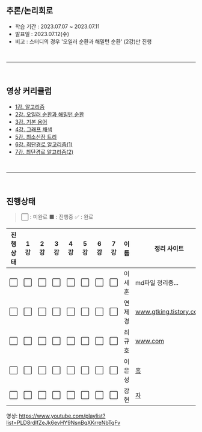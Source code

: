## **추론/논리회로**

- 학습 기간 : 2023.07.07 ~ 2023.07.11
- 발표일 : 2023.07.12(수)
- 비고 : 스터디의 경우 '오일러 순환과 해밀턴 순환' (2강)만 진행

<br>

---

<br>

## **영상 커리큘럼**

- [1강. 알고리즘](https://www.youtube.com/watch?v=_Q0V8pzeeTA)
- [2강. 오일러 순환과 해밀턴 순환](https://www.youtube.com/watch?v=ERR7LFuhZq0)
- [3강. 기본 용어](https://www.youtube.com/watch?v=NIqQG3d-d5w)
- [4강. 그래프 채색](https://www.youtube.com/watch?v=DsH0_R_OH_k)
- [5강. 최소신장 트리](https://www.youtube.com/watch?v=NG-GNfSaf9c)
- [6강. 최단경로 알고리즘(1)](https://www.youtube.com/watch?v=IbFHEOpSvAI)
- [7강. 최단경로 알고리즘(2)](https://www.youtube.com/watch?v=0_gvtEKTr1o)

<br>

---

<br>

## **진행상태**

> :white_large_square: : 미완료
> :black_large_square: : 진행중
> :white_check_mark: : 완료

| 진행상태             | 1강                  | 2강                  | 3강                  | 4강                  | 5강                  | 6강                  | 7강                  | 이름   | 정리 사이트                                                                                                                    |
| -------------------- | -------------------- | -------------------- | -------------------- | -------------------- | -------------------- | -------------------- | -------------------- | ------ | ---------------------------------------------------------------------------------------------------------------------------- |
| :white_large_square: | :white_large_square: | :white_large_square: | :white_large_square: | :white_large_square: | :white_large_square: | :white_large_square: | :white_large_square: | 이세훈 | md파일 정리중...                                                                                                               |
| :white_large_square: | :white_large_square: | :white_large_square: | :white_large_square: | :white_large_square: | :white_large_square: | :white_large_square: | :white_large_square: | 연제경 | www.gtking.tistory.com                                                                                                         | 아직 블로그 미완 |
| :white_large_square: | :white_large_square: | :white_large_square: | :white_large_square: | :white_large_square: | :white_large_square: | :white_large_square: | :white_large_square: | 최규호 | www.com                                                                                                                        |
| :white_large_square: | :white_large_square: | :white_large_square: | :white_large_square: | :white_large_square: | :white_large_square: | :white_large_square: | :white_large_square: | 이은성 | [흑](https://velog.io/@seong_li/%EC%9D%B4%EC%82%B0-%EC%88%98%ED%95%99-%EC%9D%B4%EC%82%B0%EC%88%98%ED%95%99-%EA%B8%B0%EC%B4%88) |
| :white_large_square: | :white_large_square: | :white_large_square: | :white_large_square: | :white_large_square: | :white_large_square: | :white_large_square: | :white_large_square: | 강현   | [자](https://hyunleo.tistory.com/category/CS/%EC%9D%B4%EC%82%B0%EC%88%98%ED%95%99%20%EA%B8%B0%EC%B4%88)                        |

영상: https://www.youtube.com/playlist?list=PLD8rdlfZeJk6evHY9NsnBqXKrreNbTqFv
